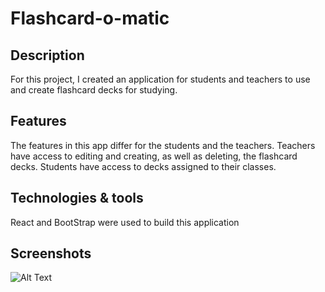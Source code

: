 
# Flashcard-o-matic

## Description

For this project, I created an application for students and teachers to use and create flashcard decks for studying. 

## Features
The features in this app differ for the students and the teachers. Teachers have access to editing and creating, as well as deleting, the flashcard decks. Students have access to decks assigned to their classes. 

## Technologies & tools

React and BootStrap were used to build this application

## Screenshots
![Alt Text](/images/real-official-home-page.png)
